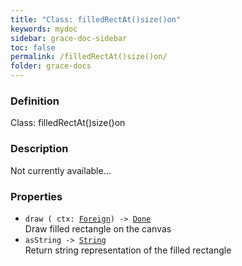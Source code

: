 ```yaml
---
title: "Class: filledRectAt()size()on"
keywords: mydoc
sidebar: grace-doc-sidebar
toc: false
permalink: /filledRectAt()size()on/
folder: grace-docs
---
```


### Definition
Class: filledRectAt()size()on  

### Description
Not currently available...  

### Properties
  
- `draw ( ctx: `[`Foreign`](/grace-documentation/Foreign)`) -> `[`Done`]({{site.baseurl}}/404)  
Draw filled rectangle on the canvas
- `asString -> `[`String`]({{site.baseurl}}/404)  
Return string representation of the filled rectangle
